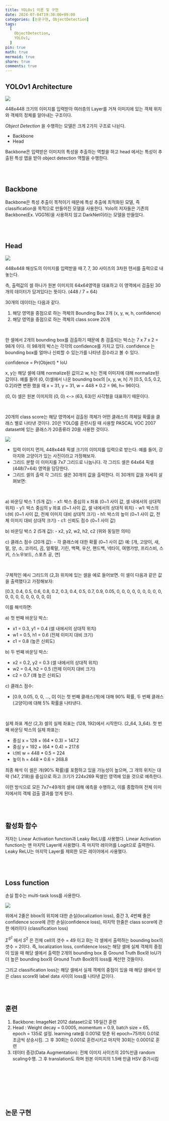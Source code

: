 ```yaml
---
title: YOLOv1 이론 및 구현
date: 2024-07-04T19:30:00+09:00
categories: [논문구현, ObjectDetection]
tags:
  [
	ObjectDetection,
    YOLOv1,
  ]
pin: true
math: true
mermaid: true
share: true 
comments: true
---
```


## YOLOv1 Architecture 

![](https://tera.dscloud.me:8080/Images/Models/Yolov1/1.png)

448x448 크기의 이미지를 입력받아 여러층의 Layer를 거쳐 이미지에 있는 객체 위치와 객체의 정체를 알아내는 구조이다. 

*Object Detection* 을 수행하는 모델은 크게 2가지 구조로 나뉜다.
- Backbone 
- Head 

Backbone은 입력받은 이미지의 특성을 추출하는 역할을 하고 head 에서는 특성이 추출된 특성 맵을 받아 object detection 역할을 수행한다. 

<br/>
<br/>

## Backbone 

Backbone은 특성 추출이 목적이기 때문에 특성 추출에 최적화된 모델, 즉 classification을 목적으로 만들어진 모델을 사용한다. 
Yolo의 저자들은 기존의 Backbone(Ex. VGG16)을 사용하지 않고 DarkNet이라는 모델을 만들었다. 

<br/>
<br/>

## Head 

![](https://tera.dscloud.me:8080/Images/Models/Yolov1/3.png)

448x448 해상도의 이미지를 입력받을 때 7, 7, 30 사이즈의 3차원 텐서를 출력으로 내놓는다.

측, 출력값의 셀 하나가 원본 이미지의 64x64영역을 대표하고 이 영역에서 검출된 30개의 데이터가 담겨있다는 뜻이다. (448 / 7 = 64)

30개의 데이터는 다음과 같다. 
1. 해당 영역을 중점으로 하는 객체의 Bounding Box 2개 (x, y, w, h, confidence)
2. 해당 영역을 중점으로 하는 객체의 class score 20개 

<br/>

한 셀에서 2개의 bounding box를 검출하기 때문에 총 검출되는 박스는 7 x 7 x 2 = 98개 이다. 
이 98개의 박스는 각각의 confidence를 가지고 있다. confidence 는 bounding box를 얼마나 신뢰할 수 있는가를 나타낸 점수라고 볼 수 있다. 

confidence = Pr(Object) * IoU

x, y는 해당 셀에 대해 normalize된 값이고 w, h는 전체 이미지에 대해 normalize된 값이다. 
예를 들어 (0, 0)셀에서 나온 bounding box의 [x, y, w, h] 가 [0.5, 0.5, 0.2, 0.2]라면 변환 했을 때 x = 31, y = 31, w = 448 * 0.2 = 96, h= 96이다.

(0, 0) 셀은 원본 이미지의 (0, 0) <-> (63, 63)인 사각형을 대표하기 때문이다. 

<br/>

20개의 class score는 해당 영역에서 검출된 객체가 어떤 클래스의 객체일 확률을 클래스 별로 나타낸 것이다. 20은 YOLO를 훈련시킬 때 사용할 PASCAL VOC 2007 dataset에 있는 클래스가 20종류라 20을 사용한 것이다. 

![](https://tera.dscloud.me:8080/Images/Models/Yolov1/4.png)


- 입력 이미지 먼저, 448x448 픽셀 크기의 이미지를 입력으로 받는다. 예를 들어, 강아지와 고양이가 있는 사진이라고 가정해보자.
- 그리드 분할 이 이미지를 7x7 그리드로 나눕니다. 각 그리드 셀은 64x64 픽셀(448/7=64) 영역을 담당한다.
- 그리드 셀의 출력 각 그리드 셀은 30개의 값을 출력한다. 이 30개의 값을 자세히 살펴보면:

<br/>

a) 바운딩 박스 1 (5개 값):
	- x1: 박스 중심의 x 좌표 (0~1 사이 값, 셀 내에서의 상대적 위치)
	- y1: 박스 중심의 y 좌표 (0~1 사이 값, 셀 내에서의 상대적 위치)
	- w1: 박스의 너비 (0~1 사이 값, 전체 이미지 대비 상대적 크기)
	- h1: 박스의 높이 (0~1 사이 값, 전체 이미지 대비 상대적 크기)
	- c1: 신뢰도 점수 (0~1 사이 값)

b) 바운딩 박스 2 (5개 값):
	- x2, y2, w2, h2, c2 (위와 동일한 의미)

c) 클래스 점수 (20개 값):
	- 각 클래스에 대한 확률 (0~1 사이 값) 예: [개, 고양이, 새, 말, 양, 소, 코끼리, 곰, 얼룩말, 기린, 백팩, 우산, 핸드백, 넥타이, 여행가방, 프리스비, 스키, 스노우보드, 스포츠 공, 연]

<br/>

구체적인 예시 그리드의 (2,3) 위치에 있는 셀을 예로 들어보면. 이 셀이 다음과 같은 값을 출력했다고 가정해보자:

[0.3, 0.4, 0.5, 0.6, 0.8, 0.2, 0.3, 0.4, 0.5, 0.7, 0.9, 0.05, 0, 0, 0, 0, 0, 0, 0, 0, 0, 0, 0, 0, 0, 0, 0, 0, 0, 0]


이를 해석하면:

a) 첫 번째 바운딩 박스:

- x1 = 0.3, y1 = 0.4 (셀 내에서의 상대적 위치)
- w1 = 0.5, h1 = 0.6 (전체 이미지 대비 크기)
- c1 = 0.8 (높은 신뢰도)

b) 두 번째 바운딩 박스:

- x2 = 0.2, y2 = 0.3 (셀 내에서의 상대적 위치)
- w2 = 0.4, h2 = 0.5 (전체 이미지 대비 크기)
- c2 = 0.7 (꽤 높은 신뢰도)

c) 클래스 점수:

- [0.9, 0.05, 0, 0, ..., 0] 이는 첫 번째 클래스(개)에 대해 90% 확률, 두 번째 클래스(고양이)에 대해 5% 확률을 나타낸다.

<br/>

실제 좌표 계산 (2,3) 셀의 실제 좌표는 (128, 192)에서 시작한다. (2_64, 3_64). 첫 번째 바운딩 박스의 실제 좌표는:

- 중심 x = 128 + (64 * 0.3) = 147.2
- 중심 y = 192 + (64 * 0.4) = 217.6
- 너비 w = 448 * 0.5 = 224
- 높이 h = 448 * 0.6 = 268.8

최종 해석 이 셀은 개(90% 확률)를 포함하고 있을 가능성이 높으며, 그 개의 위치는 대략 (147, 218)을 중심으로 하고 크기가 224x269 픽셀인 영역에 있을 것으로 예측한다.

이런 방식으로 모든 7x7=49개의 셀에 대해 예측을 수행하고, 이를 종합하여 전체 이미지에서의 객체 검출 결과를 얻게 된다.

<br/>
<br/>

## 활성화 함수

저자는 Linear Activation function과 Leaky ReLU를 사용했다. 
Linear Activation function는 맨 마지막 Layer에 사용했다. 즉 마지막 레이어를 Logit으로 출력한다. 
Leaky ReLU는 마지막 Layer를 제외한 모든 레이어에서 사용했다. 

<br/>
<br/>

## Loss function 

손실 함수는 multi-task loss를 사용한다. 

![](https://tera.dscloud.me:8080/Images/Models/Yolov1/2.png)

위에서 2줄은 bbox의 위치에 대한 손실(localization loss), 중간 3, 4번째 줄은 confidence score에 관한 손실(confidence loss), 마지막 한줄은 class score에 관한 에러이다 (classification loss)

$\Sigma ^{S^2}$ 에서 $S^2$ 은 전체 cell의 갯수 = 49 이고 B는 각 셀에서 출력하는 bounding box의 갯수 = 2이다. 
즉, localization loss, confidence loss는 해당 셀에 실제 객체의 중점이 있을 때 해당 셀에서 출력한 2개의 bounding box 중 Ground Truth Box와 IoU가 더 높은 bounding box와 Ground Truth Box와의 loss를 계산한 것들이다. 

그리고 classification loss는 해당 셀에서 실제 객체의 중점이 있을 때 해당 셀에서 얻은 class score와 label data 사이의 loss를 나타낸 값이다. 

<br/>
<br/>

## 훈련

1. Backbone: ImageNet 2012 dataset으로 1주일간 훈련 
2. Head : Weight decay = 0.0005, momentum = 0.9, batch size = 65, epoch = 135로 설정. learning rate를 0.001로 맞춘 뒤 epoch=75까지 0.01로 조금씩 상승시킴. 그 후 30회는 0.001로 훈련시키고 마지막 30회는 0.0001로 훈련 
3. 데이터 증강(Data Augmentation): 전체 이미지 사이즈의 20%만큼 random scaling수행. 그 후 translation도 하며 원본 이미지의 1.5배 만큼 HSV 증가시킴 


<br/>
<br/>
<br/>
<br/>
<br/>
<br/>

## 논문 구현 
